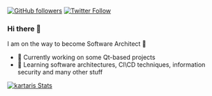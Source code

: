 [![GitHub followers](https://img.shields.io/github/followers/kartaris?label=GitHub&style=for-the-badge)](https://github.com/kartaris)
[![Twitter Follow](https://img.shields.io/twitter/follow/kartaris?label=Twitter&style=for-the-badge)](https://twitter.com/kartaris)  

### Hi there 👋

I am on the way to become Software Architect 🚀
- 🔭 Currently working on some Qt-based projects
- 🌱 Learning software architectures, CI\CD techniques, information security and many other stuff

<!--
**kartaris/kartaris** is a ✨ _special_ ✨ repository because its `README.md` (this file) appears on your GitHub profile.

Here are some ideas to get you started:

- 🔭 I’m currently working on ...
- 🌱 I’m currently learning ...
- 👯 I’m looking to collaborate on ...
- 🤔 I’m looking for help with ...
- 💬 Ask me about ...
- 📫 How to reach me: ...
- 😄 Pronouns: ...
- ⚡ Fun fact: ...
-->

[![kartaris Stats](https://github-readme-stats.vercel.app/api?username=kartaris&count_private=true&theme=tokyonight&show_icons=true&include_all_commits=true)](https://github.com/kartaris)
